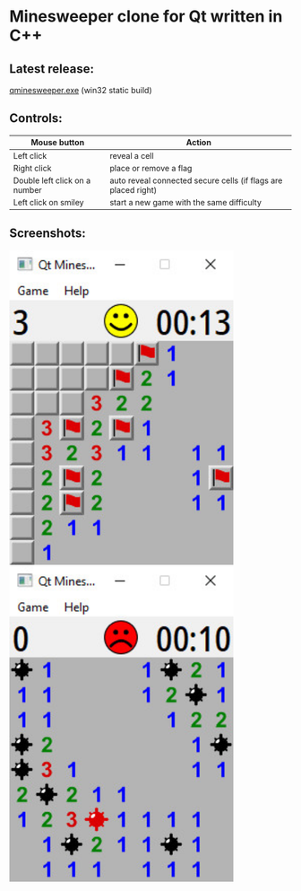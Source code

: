 Minesweeper clone for Qt written in C++
=======================================

Latest release:
---------------
[qminesweeper.exe](https://github.com/q-g-j/qminesweeper/raw/master/release/qminesweeper.exe) (win32 static build)

Controls:
---------

|Mouse button|Action|
|-----------|------|
|Left click|reveal a cell|
|Right click|place or remove a flag|
|Double left click on a number|auto reveal connected secure cells (if flags are placed right)|
|Left click on smiley|start a new game with the same difficulty|

Screenshots:
-----------

<img src="https://github.com/q-g-j/qminesweeper/raw/master/images/screenshot.jpg" width="400">

<img src="https://github.com/q-g-j/qminesweeper/raw/master/images/screenshot_lost.jpg" width="400">
